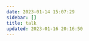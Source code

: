 ```yaml
---
date: 2023-01-14 15:07:29
sidebar: []
title: talk
updated: 2023-01-16 20:16:50
---
```

<head>
  <!-- ... -->
  <script src="//cdn.jsdelivr.net/gh/Uyoahz26/daodao@main/dist/qexo-dao.min.js"></script>
  <!-- ... -->
</head>
<body>
  <!-- ... -->
  <div id="qexoDaoDao"></div>
  <script>
    qexoDaodao?.init({
      el: "#qexoDaoDao",
      avatar: "https://q1.qlogo.cn/g?b=qq&nk=2496091142&s=640",
      name: "UyoAhz",
      limit: 10,
      useLoadingImg: false,
      baseURL: "https://admin.uyoahz.cn/",
    }).then(function (){
      console.log("qexoDaodao加载完成");
    })
  </script>
</body>
